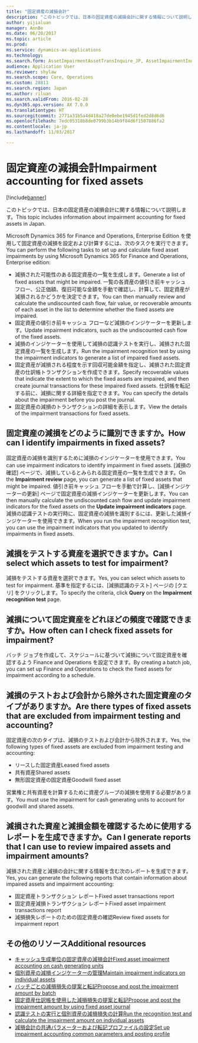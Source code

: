 ```yaml
---
title: "固定資産の減損会計"
description: "このトピックでは、日本の固定資産の減損会計に関する情報について説明します。"
author: yijialuan
manager: AnnBe
ms.date: 06/20/2017
ms.topic: article
ms.prod: 
ms.service: dynamics-ax-applications
ms.technology: 
ms.search.form: AssetImpairmentAssetTransInquire_JP, AssetImpairmentIndicator_JP, AssetImpairmentManageTestResult_JP
audience: Application User
ms.reviewer: shylaw
ms.search.scope: Core, Operations
ms.custom: 28811
ms.search.region: Japan
ms.author: riluan
ms.search.validFrom: 2016-02-28
ms.dyn365.ops.version: AX 7.0.0
ms.translationtype: HT
ms.sourcegitcommit: 2771a31b5a4d418a27de0ebe1945d1fed2d8d6d6
ms.openlocfilehash: 7edc05318b8de0799b3b14b9f84d6f1507886fa2
ms.contentlocale: ja-jp
ms.lasthandoff: 11/03/2017

---
```


# <a name="impairment-accounting-for-fixed-assets"></a><span data-ttu-id="b4f77-103">固定資産の減損会計</span><span class="sxs-lookup"><span data-stu-id="b4f77-103">Impairment accounting for fixed assets</span></span>

[!include[banner](../includes/banner.md)]


<span data-ttu-id="b4f77-104">このトピックでは、日本の固定資産の減損会計に関する情報について説明します。</span><span class="sxs-lookup"><span data-stu-id="b4f77-104">This topic includes information about impairment accounting for fixed assets in Japan.</span></span>

<span data-ttu-id="b4f77-105">Microsoft Dynamics 365 for Finance and Operations, Enterprise Edition を使用して固定資産の減損を設定および計算するには、次のタスクを実行できます。</span><span class="sxs-lookup"><span data-stu-id="b4f77-105">You can perform the following tasks to set up and calculate fixed asset impairments by using Microsoft Dynamics 365 for Finance and Operations, Enterprise edition:</span></span>

-   <span data-ttu-id="b4f77-106">減損された可能性のある固定資産の一覧を生成します。</span><span class="sxs-lookup"><span data-stu-id="b4f77-106">Generate a list of fixed assets that might be impaired.</span></span> <span data-ttu-id="b4f77-107">一覧の各資産の値引き前キャッシュ フロー、公正価額、復旧可能な金額を手動で確認し、計算して、固定資産が減損されるかどうかを決定できます。</span><span class="sxs-lookup"><span data-stu-id="b4f77-107">You can then manually review and calculate the undiscounted cash flow, fair value, or recoverable amounts of each asset in the list to determine whether the fixed assets are impaired.</span></span>
-   <span data-ttu-id="b4f77-108">固定資産の値引き前キャッシュ フローなど減損のインジケーターを更新します。</span><span class="sxs-lookup"><span data-stu-id="b4f77-108">Update impairment indicators, such as the undiscounted cash flow of the fixed assets.</span></span>
-   <span data-ttu-id="b4f77-109">減損のインジケーターを使用して減損の認識テストを実行し、減損された固定資産の一覧を生成します。</span><span class="sxs-lookup"><span data-stu-id="b4f77-109">Run the impairment recognition test by using the impairment indicators to generate a list of impaired fixed assets.</span></span>
-   <span data-ttu-id="b4f77-110">固定資産が減損される程度を示す回収可能金額を指定し、減損された固定資産の仕訳帳トランザクションを作成できます。</span><span class="sxs-lookup"><span data-stu-id="b4f77-110">Specify recoverable values that indicate the extent to which the fixed assets are impaired, and then create journal transactions for these impaired fixed assets.</span></span> <span data-ttu-id="b4f77-111">仕訳帳を転記する前に、減損に関する詳細を指定できます。</span><span class="sxs-lookup"><span data-stu-id="b4f77-111">You can specify the details about the impairment before you post the journal.</span></span>
-   <span data-ttu-id="b4f77-112">固定資産の減損のトランザクションの詳細を表示します。</span><span class="sxs-lookup"><span data-stu-id="b4f77-112">View the details of the impairment transactions for fixed assets.</span></span>

## <a name="how-can-i-identify-impairments-in-fixed-assets"></a><span data-ttu-id="b4f77-113">固定資産の減損をどのように識別できますか。</span><span class="sxs-lookup"><span data-stu-id="b4f77-113">How can I identify impairments in fixed assets?</span></span>
<span data-ttu-id="b4f77-114">固定資産の減損を識別するために減損のインジケーターを使用できます。</span><span class="sxs-lookup"><span data-stu-id="b4f77-114">You can use impairment indicators to identify impairment in fixed assets.</span></span> <span data-ttu-id="b4f77-115">[減損の確認] ページで、減損しているとみられる固定資産の一覧を生成できます。</span><span class="sxs-lookup"><span data-stu-id="b4f77-115">On the **Impairment review** page, you can generate a list of fixed assets that might be impaired.</span></span> <span data-ttu-id="b4f77-116">値引き前キャッシュ フローを手動で計算し、[減損インジケーターの更新] ページで固定資産の減損インジケーターを更新します。</span><span class="sxs-lookup"><span data-stu-id="b4f77-116">You can then manually calculate the undiscounted cash flow and update impairment indicators for the fixed assets on the **Update impairment indicators** page.</span></span> <span data-ttu-id="b4f77-117">減損の認識テストの実行時に、固定資産の減損を識別するには、更新した減損インジケーターを使用できます。</span><span class="sxs-lookup"><span data-stu-id="b4f77-117">When you run the impairment recognition test, you can use the impairment indicators that you updated to identify impairments in fixed assets.</span></span>

## <a name="can-i-select-which-assets-to-test-for-impairment"></a><span data-ttu-id="b4f77-118">減損をテストする資産を選択できますか。</span><span class="sxs-lookup"><span data-stu-id="b4f77-118">Can I select which assets to test for impairment?</span></span>
<span data-ttu-id="b4f77-119">減損をテストする資産を選択できます。</span><span class="sxs-lookup"><span data-stu-id="b4f77-119">Yes, you can select which assets to test for impairment.</span></span> <span data-ttu-id="b4f77-120">基準を指定するには、[減損認識のテスト] ページの [クエリ] をクリックします。</span><span class="sxs-lookup"><span data-stu-id="b4f77-120">To specify the criteria, click **Query** on the **Impairment recognition test** page.</span></span>

## <a name="how-often-can-i-check-fixed-assets-for-impairment"></a><span data-ttu-id="b4f77-121">減損について固定資産をどれほどの頻度で確認できますか。</span><span class="sxs-lookup"><span data-stu-id="b4f77-121">How often can I check fixed assets for impairment?</span></span>
<span data-ttu-id="b4f77-122">バッチ ジョブを作成して、スケジュールに基づいて減損について固定資産を確認するよう Finance and Operations を設定できます。</span><span class="sxs-lookup"><span data-stu-id="b4f77-122">By creating a batch job, you can set up Finance and Operations to check the fixed assets for impairment according to a schedule.</span></span>

## <a name="are-there-types-of-fixed-assets-that-are-excluded-from-impairment-testing-and-accounting"></a><span data-ttu-id="b4f77-123">減損のテストおよび会計から除外された固定資産のタイプがありますか。</span><span class="sxs-lookup"><span data-stu-id="b4f77-123">Are there types of fixed assets that are excluded from impairment testing and accounting?</span></span>
<span data-ttu-id="b4f77-124">固定資産の次のタイプは、減損のテストおよび会計から除外されます。</span><span class="sxs-lookup"><span data-stu-id="b4f77-124">Yes, the following types of fixed assets are excluded from impairment testing and accounting:</span></span>

-   <span data-ttu-id="b4f77-125">リースした固定資産</span><span class="sxs-lookup"><span data-stu-id="b4f77-125">Leased fixed assets</span></span>
-   <span data-ttu-id="b4f77-126">共有資産</span><span class="sxs-lookup"><span data-stu-id="b4f77-126">Shared assets</span></span>
-   <span data-ttu-id="b4f77-127">無形固定資産の固定資産</span><span class="sxs-lookup"><span data-stu-id="b4f77-127">Goodwill fixed asset</span></span>

<span data-ttu-id="b4f77-128">営業権と共有資産を計算するために資産グループの減損を使用する必要があります。</span><span class="sxs-lookup"><span data-stu-id="b4f77-128">You must use the impairment for cash generating units to account for goodwill and shared assets.</span></span>

## <a name="can-i-generate-reports-that-i-can-use-to-review-impaired-assets-and-impairment-amounts"></a><span data-ttu-id="b4f77-129">減損された資産と減損金額を確認するために使用するレポートを生成できますか。</span><span class="sxs-lookup"><span data-stu-id="b4f77-129">Can I generate reports that I can use to review impaired assets and impairment amounts?</span></span>
<span data-ttu-id="b4f77-130">減損された資産と減損の会計に関する情報を含む次のレポートを生成できます。</span><span class="sxs-lookup"><span data-stu-id="b4f77-130">Yes, you can generate the following reports that contain information about impaired assets and impairment accounting:</span></span>

-   <span data-ttu-id="b4f77-131">固定資産トランザクション レポート</span><span class="sxs-lookup"><span data-stu-id="b4f77-131">Fixed asset transactions report</span></span>
-   <span data-ttu-id="b4f77-132">固定資産減損トランザクション レポート</span><span class="sxs-lookup"><span data-stu-id="b4f77-132">Fixed asset impairment transactions report</span></span>
-   <span data-ttu-id="b4f77-133">減損損失レポートのための固定資産の確認</span><span class="sxs-lookup"><span data-stu-id="b4f77-133">Review fixed assets for impairment report</span></span>

## <a name="additional-resources"></a><span data-ttu-id="b4f77-134">その他のリソース</span><span class="sxs-lookup"><span data-stu-id="b4f77-134">Additional resources</span></span>
- [<span data-ttu-id="b4f77-135">キャッシュ生成単位の固定資産の減損会計</span><span class="sxs-lookup"><span data-stu-id="b4f77-135">Fixed asset impairment accounting on cash generating units</span></span>](apac-jpn-impairment-accounting-cash-generating-unit.md)
- [<span data-ttu-id="b4f77-136">個別資産の減損インジケーターの管理</span><span class="sxs-lookup"><span data-stu-id="b4f77-136">Maintain impairment indicators on individual assets</span></span>](./tasks/maintain-impairment-indicators-individual-assets.md)
- [<span data-ttu-id="b4f77-137">バッチごとの減損損失の提案と転記</span><span class="sxs-lookup"><span data-stu-id="b4f77-137">Propose and post the impairment amount by batch</span></span>](./tasks/propose-post-impairment-amount-batch.md)
- [<span data-ttu-id="b4f77-138">固定資産仕訳帳を使用した減損損失の提案と転記</span><span class="sxs-lookup"><span data-stu-id="b4f77-138">Propose and post the impairment amount by using fixed asset journal</span></span>](./tasks/propose-post-impairment-amount-fixed-asset-journal.md)
- [<span data-ttu-id="b4f77-139">認識テストの実行と個別資産の減損損失の計算</span><span class="sxs-lookup"><span data-stu-id="b4f77-139">Run the recognition test and calculate the impairment amount on individual assets</span></span>](./tasks/run-recognition-test-calculate.md)
- [<span data-ttu-id="b4f77-140">減損会計の共通パラメーターおよび転記プロファイルの設定</span><span class="sxs-lookup"><span data-stu-id="b4f77-140">Set up impairment accounting common parameters and posting profile</span></span>](./tasks/impairment-accounting.md)




